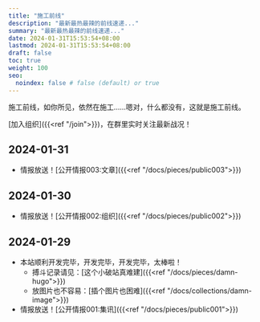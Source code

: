 ```yaml
---
title: "施工前线"
description: "最新最热最辣的前线速递..."
summary: "最新最热最辣的前线速递..."
date: 2024-01-31T15:53:54+08:00
lastmod: 2024-01-31T15:53:54+08:00
draft: false
toc: true
weight: 100
seo:
  noindex: false # false (default) or true
---
```


施工前线，如你所见，依然在施工……嗯对，什么都没有，这就是施工前线。

[加入组织]({{<ref "/join">}})，在群里实时关注最新战况！

<!-- ## 2024-02-03

- 小年祝福！[公开情报006:小年]({{<ref "/docs/pieces/public006">}})

## 2024-02-02

- 情报放送！[公开情报005:主页]({{<ref "/docs/pieces/public005">}})

## 2024-02-01

- 情报放送！[公开情报004:来评]({{<ref "/docs/pieces/public004">}}) -->

## 2024-01-31

- 情报放送！[公开情报003:文章]({{<ref "/docs/pieces/public003">}})

## 2024-01-30

- 情报放送！[公开情报002:组织]({{<ref "/docs/pieces/public002">}})

## 2024-01-29

- 本站顺利开发完毕，开发完毕，开发完毕，太棒啦！
  - 搏斗记录请见：[这个小破站真难建]({{<ref "/docs/pieces/damn-hugo">}})
  - 放图片也不容易：[插个图片也困难]({{<ref "/docs/collections/damn-image">}})
- 情报放送！[公开情报001:集讯]({{<ref "/docs/pieces/public001">}})
